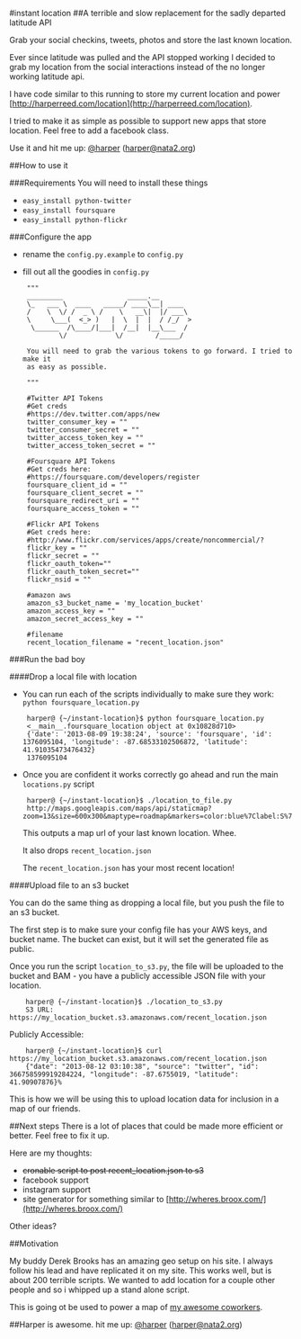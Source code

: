 #instant location 
##A terrible and slow replacement for the sadly departed latitude API


Grab your social checkins, tweets, photos and store the last known location.

Ever since latitude was pulled and the API stopped working I decided to grab
my location from the social interactions instead of the no longer working
latitude api.

I have code similar to this running to store my current location and
power [http://harperreed.com/location](http://harperreed.com/location).

I tried to make it as simple as possible to support new apps that store
location. Feel free to add a facebook class.

Use it and hit me up: [@harper](http://twitter.com/harper) ([harper@nata2.org](mailto:harper@nata2.org))

##How to use it

###Requirements
You will need to install these things

 * `easy_install python-twitter`
 * `easy_install foursquare`
 * `easy_install python-flickr`
 
###Configure the app

 * rename the `config.py.example` to `config.py`
 * fill out all the goodies in `config.py`
 
		"""
		_________                _____.__
		\_   ___ \  ____   _____/ ____\__| ____
		/    \  \/ /  _ \ /    \   __\|  |/ ___\
		\     \___(  <_> )   |  \  |  |  / /_/  >
		 \______  /\____/|___|  /__|  |__\___  /
		        \/            \/        /_____/
		
		You will need to grab the various tokens to go forward. I tried to make it
		as easy as possible.
		
		"""
		
		#Twitter API Tokens
		#Get creds
		#https://dev.twitter.com/apps/new
		twitter_consumer_key = ""
		twitter_consumer_secret = ""
		twitter_access_token_key = ""
		twitter_access_token_secret = ""
		
		#Foursquare API Tokens
		#Get creds here:
		#https://foursquare.com/developers/register
		foursquare_client_id = ""
		foursquare_client_secret = ""
		foursquare_redirect_uri = ""
		foursquare_access_token = ""
		
		#Flickr API Tokens
		#Get creds here:
		#http://www.flickr.com/services/apps/create/noncommercial/?
		flickr_key = ""
		flickr_secret = ""
		flickr_oauth_token=""
		flickr_oauth_token_secret=""
		flickr_nsid = ""
		
		#amazon aws
		amazon_s3_bucket_name = 'my_location_bucket'
		amazon_access_key = ""
		amazon_secret_access_key = ""
		
		#filename
		recent_location_filename = "recent_location.json"
 
###Run the bad boy

####Drop a local file with location

 * You can run each of the scripts individually to make sure they work: `python foursquare_location.py`
	
		harper@ {~/instant-location}$ python foursquare_location.py
		<__main__.foursquare_location object at 0x10828d710>
		{'date': '2013-08-09 19:38:24', 'source': 'foursquare', 'id': 1376095104, 'longitude': -87.68533102506872, 'latitude': 41.91035473476432}
		1376095104
 * Once you are confident it works correctly go ahead and run the main `locations.py` script
 
		harper@ {~/instant-location}$ ./location_to_file.py
		http://maps.googleapis.com/maps/api/staticmap?zoom=13&size=600x300&maptype=roadmap&markers=color:blue%7Clabel:S%7C41.91008943,-87.68528519&sensor=false

	This outputs a map url of your last known location. Whee. 
	
	It also drops `recent_location.json`
	
	The `recent_location.json` has your most recent location!
	
####Upload file to an s3 bucket

You can do the same thing as dropping a local file, but you push the file to an s3 bucket. 

The first step is to make sure your config file has your AWS keys, and bucket name. The bucket can exist, but it will set the generated file as public. 

Once you run the script `location_to_s3.py`, the file will be uploaded to the bucket and BAM - you have a publicly accessible JSON file with your location. 

		harper@ {~/instant-location}$ ./location_to_s3.py
		S3 URL: https://my_location_bucket.s3.amazonaws.com/recent_location.json

Publicly Accessible:

		harper@ {~/instant-location}$ curl https://my_location_bucket.s3.amazonaws.com/recent_location.json
		{"date": "2013-08-12 03:10:38", "source": "twitter", "id": 366758599919284224, "longitude": -87.6755019, "latitude": 41.90907876}%

This is how we will be using this to upload location data for inclusion in a map of our friends. 
	
##Next steps
There is a lot of places that could be made more efficient or better. Feel free to fix it up. 

Here are my thoughts: 

 * ~~cronable script to post recent_location.json to s3~~
 * facebook support
 * instagram support
 * site generator for something similar to [http://wheres.broox.com/](http://wheres.broox.com/)
 
 Other ideas?

##Motivation

My buddy Derek Brooks has an amazing geo setup on his site. I always follow his lead and have replicated it on my site. This works well, but is about 200 terrible scripts. We wanted to add location for a couple other people and so i whipped up a stand alone script. 

This is going ot be used to power a map of [my awesome coworkers](http://ltc.io).

##Harper is awesome. 
hit me up: [@harper](http://twitter.com/harper) ([harper@nata2.org](mailto:harper@nata2.org))
